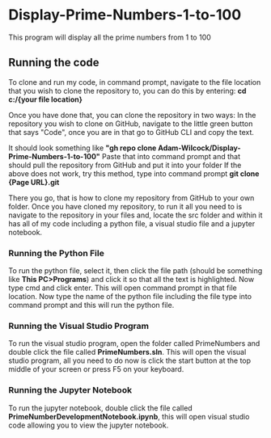 # Display-Prime-Numbers-1-to-100
This program will display all the prime numbers from 1 to 100
## Running the code
To clone and run my code, in command prompt, navigate to the file location that you wish to clone the repository to, you can do this by entering:
**cd c:/{your file location}**

Once you have done that, you can clone the repository in two ways:
In the repository you wish to clone on GitHub, navigate to the little green button that says "Code", once you are in that go to GitHub CLI and copy the text.

It should look something like **"gh repo clone Adam-Wilcock/Display-Prime-Numbers-1-to-100"**
Paste that into command prompt and that should pull the repository from GitHub and put it into your folder
If the above does not work, try this method, type into command prompt **git clone {Page URL}.git**

There you go, that is how to clone my repository from GitHub to your own folder.
Once you have cloned my repository, to run it all you need to is navigate to the repository in your files and, locate the src folder and within it has all of my code including a python file, a visual studio file and a jupyter notebook.
### Running the Python File
To run the python file, select it, then click the file path (should be something like **This PC>Programs**) and click it so that all the text is highlighted.
Now type cmd and click enter. This will open command prompt in that file location. Now type the name of the python file including the file type into command prompt and this will run the python file.
### Running the Visual Studio Program
To run the visual studio program, open the folder called PrimeNumbers and double click the file called **PrimeNumbers.sln**. This will open the visual studio program, all you need to do now is click the start button at the top middle of your screen or press F5 on your keyboard.
### Running the Jupyter Notebook
To run the jupyter notebook, double click the file called **PrimeNumberDevelopmentNotebook.ipynb**, this will open visual studio code allowing you to view the jupyter notebook.
